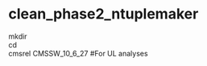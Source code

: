 # clean_phase2_ntuplemaker

mkdir <workArea>  
cd <workArea>  
cmsrel CMSSW_10_6_27 #For UL analyses   
